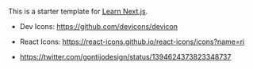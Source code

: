 This is a starter template for [Learn Next.js](https://nextjs.org/learn).

- Dev Icons: https://github.com/devicons/devicon
- React Icons: https://react-icons.github.io/react-icons/icons?name=ri

- https://twitter.com/gontijodesign/status/1394624373823348737
